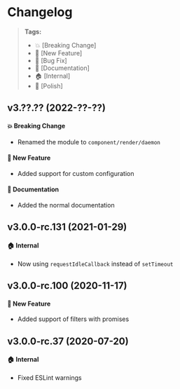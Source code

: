 Changelog
=========

> **Tags:**
> - :boom:       [Breaking Change]
> - :rocket:     [New Feature]
> - :bug:        [Bug Fix]
> - :memo:       [Documentation]
> - :house:      [Internal]
> - :nail_care:  [Polish]

## v3.??.?? (2022-??-??)

#### :boom: Breaking Change

* Renamed the module to `component/render/daemon`

#### :rocket: New Feature

* Added support for custom configuration

#### :memo: Documentation

* Added the normal documentation

## v3.0.0-rc.131 (2021-01-29)

#### :house: Internal

* Now using `requestIdleCallback` instead of `setTimeout`

## v3.0.0-rc.100 (2020-11-17)

#### :rocket: New Feature

* Added support of filters with promises

## v3.0.0-rc.37 (2020-07-20)

#### :house: Internal

* Fixed ESLint warnings
